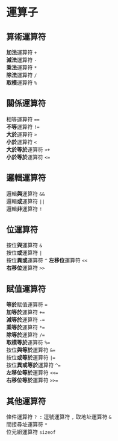 # 運算子  
##  算術運算符  
**加法**運算符 `+`  
**減法**運算符 `-`  
**乘法**運算符 `*`  
**除法**運算符 `/`  
**取模**運算符 `%`  
## 關係運算符  
相等運算符 `==`  
**不等**運算符 `!=`    
**大於**運算符 `>`  
**小於**運算符 `<`  
**大於等於**運算符 `>+`    
**小於等於**運算符 `<=`   
##  邏輯運算符  
邏輯**與**運算符  `&&`  
邏輯**或**運算符  `||`  
邏輯**非**運算符  `!`  
##  位運算符  
按位**與**運算符  `&`    
按位**或**運算符  `|`  
按位**異或**運算符 `^` 
**左移位**運算符  `<<`  
**右移位**運算符  `>>`  
##  賦值運算符  
**等於**賦值運算符 `=`  
**加等於**運算符  `+=`  
**減等於**運算符  `-=`   
**乘等於**運算符  `*=`  
**除等於**運算符  `/=`  
**取模等於**運算符 `%=`  
按位**與等於**運算符  `&=`  
按位**或等於**運算符  `|=`  
按位**異或等於**運算符 `^=`  
**左移位等於**運算符  `<<=`  
**右移位等於**運算符  `>>=`  
##  其他運算符  
條件運算符   `? :`
逗號運算符   `,` 
取地址運算符  `&`  
間接尋址運算符 `*`  
位元組運算符 `sizeof`
